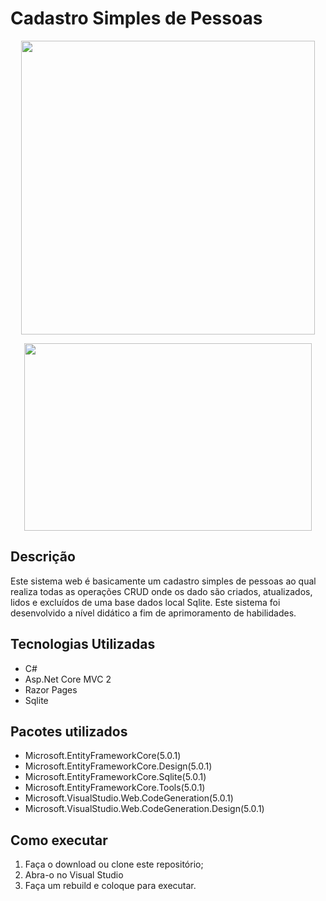 # Cadastro Simples de Pessoas


<p align="center">
  <img width="470" src="src/assets/to_readme/splashtogithub.png">
</p>

<p align="center">
  <img width="460" height="300" src="src/assets/to_readme/InfoCovid19app.gif">
</p>

## Descrição
Este sistema web é basicamente um cadastro simples de pessoas ao qual realiza todas as operações CRUD onde os dado são criados, atualizados, lidos e excluídos de uma base dados local Sqlite.
Este sistema foi desenvolvido a nível didático a fim de aprimoramento de habilidades.

## Tecnologias Utilizadas
* C#
* Asp.Net Core MVC 2
* Razor Pages
* Sqlite

## Pacotes utilizados
* Microsoft.EntityFrameworkCore(5.0.1)
* Microsoft.EntityFrameworkCore.Design(5.0.1)
* Microsoft.EntityFrameworkCore.Sqlite(5.0.1)
* Microsoft.EntityFrameworkCore.Tools(5.0.1)
* Microsoft.VisualStudio.Web.CodeGeneration(5.0.1)
* Microsoft.VisualStudio.Web.CodeGeneration.Design(5.0.1)

## Como executar
1. Faça o download ou clone este repositório;
1. Abra-o no Visual Studio
1. Faça um rebuild e coloque para executar.
